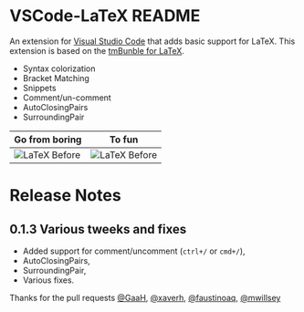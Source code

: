 # VSCode-LaTeX README

An extension for [Visual Studio Code](https://code.visualstudio.com) that adds basic support for LaTeX.  This extension is based on the [tmBunble for LaTeX](https://github.com/textmate/latex.tmbundle).

- Syntax colorization
- Bracket Matching
- Snippets
- Comment/un-comment
- AutoClosingPairs  
- SurroundingPair


Go from boring | To fun
---------------|--------
![LaTeX Before](images/LaTeX-before.png)| ![LaTeX Before](images/LaTeX-after.png)

# Release Notes

## 0.1.3 Various tweeks and fixes
- Added support for comment/uncomment (`ctrl+/` or `cmd+/`),
- AutoClosingPairs,  
- SurroundingPair,
- Various fixes.

Thanks for the pull requests [@GaaH](https://github.com/GaaH]), [@xaverh](https://github.com/xaverh), [@faustinoaq](https://github.com/faustinoaq), [@mwillsey](https://github.com/mwillsey)
